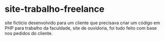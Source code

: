 # site-trabalho-freelance
site fictício desenvolvido para um cliente que precisava criar um código em PHP para trabalho da faculdade, site de ouvidoria, foi tudo feito com base nos pedidos do cliente.
